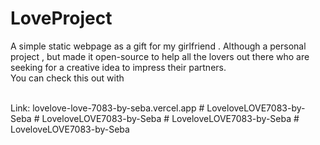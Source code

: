 # LoveProject
A simple static webpage as a gift for my girlfriend . Although a personal project , but made it open-source to help all the lovers out there who are seeking for a creative idea to impress their partners.
<br>
You can check this out with 

<br>
Link: lovelove-love-7083-by-seba.vercel.app
#   L o v e l o v e L O V E 7 0 8 3 - b y - S e b a 
 
 #   L o v e l o v e L O V E 7 0 8 3 - b y - S e b a 
 
 #   L o v e l o v e L O V E 7 0 8 3 - b y - S e b a 
 
 #   L o v e l o v e L O V E 7 0 8 3 - b y - S e b a 
 
 
